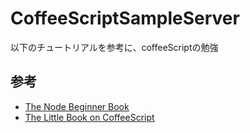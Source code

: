 CoffeeScriptSampleServer
=============

以下のチュートリアルを参考に、coffeeScriptの勉強

参考
-------
* [The Node Beginner Book](http://www.nodebeginner.org/)
* [The Little Book on CoffeeScript](http://arcturo.github.com/library/coffeescript/)
